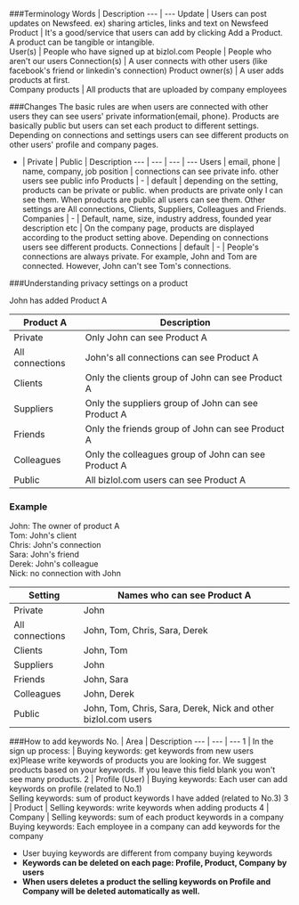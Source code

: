 ###Terminology
Words | Description 
--- | --- 
Update | Users can post updates on Newsfeed. ex) sharing articles, links and text on Newsfeed
Product | It's a good/service that users can add by clicking Add a Product. A product can be tangible or intangible.  
User(s) | People who have signed up at bizlol.com 
People | People who aren't our users 
Connection(s) | A user connects with other users (like facebook's friend or linkedin's connection) 
Product owner(s) | A user adds products at first.   
Company products | All products that are uploaded by company employees 


###Changes 
The basic rules are when users are connected with other users they can see users' private information(email, phone). Products are basically public but users can set each product to different settings. Depending on connections and settings  users can see different products on other users' profile and company pages. 

- | Private | Public | Description 
--- | --- | --- | --- 
Users | email, phone | name, company, job position | connections can see private info. other users see public info 
Products | - | default | depending on the setting, products can be private or public. when products are private only I can see them. When products are public all users can see them. Other settings are All connections, Clients, Suppliers, Colleagues and Friends. 
Companies | - | Default, name, size, industry address, founded year description etc  | On the company page, products are displayed according to the product setting above. Depending on connections users see different products. 
Connections | default | - | People's connections are always private. For example, John and Tom are connected. However, John can't see Tom's connections.



###Understanding privacy settings on a product 

John has added Product A 


Product A | Description
--- | ---
Private | Only John can see Product A
All connections | John's all connections can see Product A
Clients | Only the clients group of John can see Product A
Suppliers | Only the suppliers group of John can see Product A 
Friends | Only the friends group of John can see Product A
Colleagues | Only the colleagues group of John can see Product A 
Public | All bizlol.com users can see Product A 




### Example 
John: The owner of product A <br>
Tom: John's client<br>
Chris: John's connection<br> 
Sara: John's friend <br>
Derek: John's colleague <br>
Nick: no connection with John<br>

Setting | Names who can see Product A 
--- | --- 
Private | John 
All connections | John, Tom, Chris, Sara, Derek 
Clients | John, Tom
Suppliers | John
Friends | John, Sara 
Colleagues | John, Derek 
Public | John, Tom, Chris, Sara, Derek, Nick and other bizlol.com users 



###How to add keywords 
No. | Area | Description 
--- | --- | ---
1 | In the sign up process:  | Buying keywords: get keywords from new users<br>ex)Please write keywords of products you are looking for. We suggest products based on your keywords. If you leave this field blank you won't see many products. 
2 | Profile (User)  | Buying keywords: Each user can add keywords on profile (related to No.1)<br>Selling keywords: sum of product keywords I have added (related to No.3)
3 | Product | Selling keywords: write keywords when adding products 
4 | Company | Selling keywords: sum of each product keywords in a company <br> Buying keywords: Each employee in a company can add keywords for the company

* User buying keywords are different from company buying keywords 
* **Keywords can be deleted on each page: Profile, Product, Company by users**
* **When users deletes a product the selling keywords on Profile and Company will be deleted automatically as well.**
